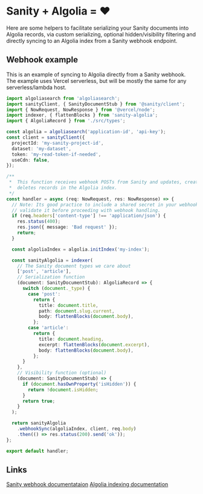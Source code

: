 # Sanity + Algolia = ♥️

Here are some helpers to facilitate serializing your Sanity documents into Algolia records, via custom serializing, optional hidden/visibility filtering and directly syncing to an Algolia index from a Sanity webhook endpoint.

## Webhook example

This is an example of syncing to Algolia directly from a Sanity webhook. The example uses Vercel serverless, but will be mostly the same for any serverless/lambda host.

```typescript
import algoliasearch from 'algoliasearch';
import sanityClient, { SanityDocumentStub } from '@sanity/client';
import { NowRequest, NowResponse } from '@vercel/node';
import indexer, { flattenBlocks } from 'sanity-algolia';
import { AlgoliaRecord } from './src/types';

const algolia = algoliasearch('application-id', 'api-key');
const client = sanityClient({
  projectId: 'my-sanity-project-id',
  dataset: 'my-dataset',
  token: 'my-read-token-if-needed',
  useCdn: false,
});

/**
 *  This function receives webhook POSTs from Sanity and updates, creates or
 *  deletes records in the Algolia index.
 */
const handler = async (req: NowRequest, res: NowResponse) => {
  // Note: Its good practice to include a shared secret in your webhook URLs and
  // validate it before proceeding with webhook handling.
  if (req.headers['content-type'] !== 'application/json') {
    res.status(400);
    res.json({ message: 'Bad request' });
    return;
  }

  const algoliaIndex = algolia.initIndex('my-index');

  const sanityAlgolia = indexer(
    // The Sanity document types we care about
    ['post', 'article'],
    // Serialization function
    (document: SanityDocumentStub): AlgoliaRecord => {
      switch (document._type) {
        case 'post':
          return {
            title: document.title,
            path: document.slug.current,
            body: flattenBlocks(document.body),
          };
        case 'article':
          return {
            title: document.heading,
            excerpt: flattenBlocks(document.excerpt),
            body: flattenBlocks(document.body),
          };
      }
    },
    // Visibility function (optional)
    (document: SanityDocumentStub) => {
      if (document.hasOwnProperty('isHidden')) {
        return !document.isHidden;
      }
      return true;
    }
  );

  return sanityAlgolia
    .webhookSync(algoliaIndex, client, req.body)
    .then(() => res.status(200).send('ok'));
};

export default handler;
```

## Links

[Sanity webhook documentataion](https://www.sanity.io/docs/webhooks)
[Algolia indexing documentation](https://www.algolia.com/doc/api-client/methods/indexing/)
